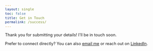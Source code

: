 ```yaml
---
layout: single
toc: false
title: Get in Touch
permalink: /success/
---
```


<style>
  body {
    font-size: 0.8em; /* Adjust font size just for this page */
  }
</style>

Thank you for submitting your details! I'll be in touch soon.

Prefer to connect directly? You can also [email me](mailto:t.ballard@uq.edu.au) or reach out on [LinkedIn](https://www.linkedin.com/in/tim-ballard-ba8ba625/).

